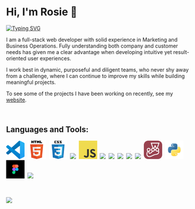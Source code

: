 # Hi, I'm Rosie 👋

[![Typing SVG](https://readme-typing-svg.demolab.com?font=Roboto&pause=1000&color=F70076&width=435&lines=Full-stack+junior+web+developer;Passionate+about+coding;Obsessed+with+learning)](https://git.io/typing-svg)

I am a full-stack web developer with solid experience in Marketing and Business Operations. Fully understanding both company and customer needs has given me a clear advantage when developing intuitive yet result-oriented user experiences.

I work best in dynamic, purposeful and diligent teams, who never shy away from a challenge, where I can continue to improve my skills while building meaningful projects.

To see some of the projects I have been working on recently, see my [website](https://www.rosiebradshaw.com).

<br>

## Languages and Tools:

  [<img width=50px src="https://raw.githubusercontent.com/github/explore/80688e429a7d4ef2fca1e82350fe8e3517d3494d/topics/visual-studio-code/visual-studio-code.png">](https://code.visualstudio.com/)&nbsp;
  [<img width=50px src="https://raw.githubusercontent.com/github/explore/80688e429a7d4ef2fca1e82350fe8e3517d3494d/topics/html/html.png">](https://www.w3schools.com/html/html_intro.asp)&nbsp;
  [<img width=50px src="https://raw.githubusercontent.com/github/explore/80688e429a7d4ef2fca1e82350fe8e3517d3494d/topics/css/css.png">](https://www.w3schools.com/css/css_intro.asp)&nbsp;
  [<img width=50px src="https://upload.wikimedia.org/wikipedia/commons/thumb/d/d5/Tailwind_CSS_Logo.svg/2048px-Tailwind_CSS_Logo.svg.png">](https://tailwindcss.com/)&nbsp;
  [<img width=50px src="https://raw.githubusercontent.com/github/explore/80688e429a7d4ef2fca1e82350fe8e3517d3494d/topics/javascript/javascript.png">](https://www.javascript.com/)&nbsp;
  [<img width=50px src="https://raw.githubusercontent.com/gilbarbara/logos/master/logos/typescript-icon.svg">](https://www.typescriptlang.org/)&nbsp;
  [<img width=50px src="https://camo.githubusercontent.com/48d099290b4cb2d7937bcd96e8497cf1845b54a810a6432c70cf944b60b40c77/68747470733a2f2f7261776769742e636f6d2f676f72616e67616a69632f72656163742d69636f6e732f6d61737465722f72656163742d69636f6e732e737667">](https://react.dev/)&nbsp;
  [<img width=50px src="https://seeklogo.com/images/N/nodejs-logo-FBE122E377-seeklogo.com.png">](https://nodejs.org/en)&nbsp;
  [<img width=50px src="https://raw.githubusercontent.com/MarikIshtar007/MarikIshtar007/c7be1c64ad48f0fd6e83fcc4b2de20d2ead6910d/images/sql.svg">](https://www.mysql.com/)&nbsp;
  [<img height=50px src="https://raw.githubusercontent.com/mongodb/mongo/a69c8f8621e79dc2b03fa18f74db0fa301983f4e/docs/leaf.svg">](https://www.mongodb.com/)&nbsp;
  [<img width=50px src="https://raw.githubusercontent.com/jpb06/jpb06/master/icons/Jest.svg">](https://jestjs.io/)&nbsp;
  [<img width=50px src="https://raw.githubusercontent.com/github/explore/80688e429a7d4ef2fca1e82350fe8e3517d3494d/topics/python/python.png">](https://www.python.org/)&nbsp;
  [<img width=50px src="https://raw.githubusercontent.com/github/explore/05d0f0dfceafd861bdf2b53559399dae7b2e2d8b/topics/figma/figma.png">](https://www.figma.com/)&nbsp;
  [<img width=50px src="https://res.cloudinary.com/crunchbase-production/image/upload/c_lpad,h_170,w_170,f_auto,b_white,q_auto:eco,dpr_1/nb3m4vdppw5kwqfnptk9">](https://webflow.com/)&nbsp;



<br>
<br>
<img src = "https://github-readme-stats.vercel.app/api/top-langs/?username=Rosie-Bradshaw&layout=compact">

<!--
**Rosie-Bradshaw/Rosie-Bradshaw** is a ✨ _special_ ✨ repository because its `README.md` (this file) appears on your GitHub profile.

Here are some ideas to get you started:

- 🔭 I’m currently working on ...
- 🌱 I’m currently learning ...
- 👯 I’m looking to collaborate on ...
- 🤔 I’m looking for help with ...
- 💬 Ask me about ...
- 📫 How to reach me: ...
- 😄 Pronouns: ...
- ⚡ Fun fact: ...
-->
